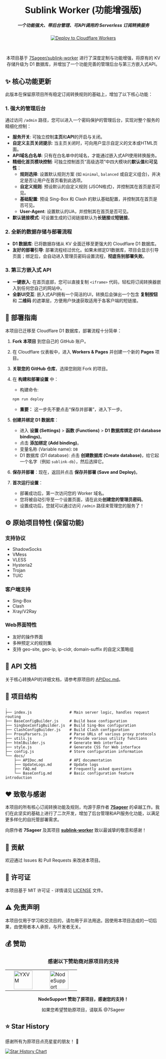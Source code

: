 <div align="center">
  <h1><b>Sublink Worker (功能增强版)</b></h1>
  <h5><i>一个功能强大、带后台管理、可API调用的 Serverless 订阅转换服务</i></h5>
  
  <p>
    <a href="https://dash.cloudflare.com/?to=/:account/workers-and-pages/create">
      <img src="https://deploy.workers.cloudflare.com/button" alt="Deploy to Cloudflare Workers"/>
    </a>
  </p>
  
  <br>
  <p>本项目基于 <a href="https://github.com/7Sageer/sublink-worker">7Sageer/sublink-worker</a> 进行了深度定制与功能增强，将原有的 KV 存储升级为 D1 数据库，并增加了一个功能完善的管理后台与第三方嵌入式API。</p>

</div>

## ✨ 核心功能更新

此版本在保留原项目所有稳定订阅转换规则的基础上，增加了以下核心功能：

### 1. 强大的管理后台
通过访问 `/admin` 路径，您可以进入一个密码保护的管理后台，实现对整个服务的精细化控制：
- **服务开关**: 可独立控制**主页**和**API**的开启与关闭。
- **自定义主页关闭提示**: 当主页关闭时，可向用户显示自定义的文本或HTML页面。
- **API域名白名单**: 只有在白名单中的域名，才能通过嵌入式API使用转换服务。
- **精细化首页模块控制**: 可独立控制首页“高级选项”中四大模块的**默认值**和**可见性**：
    - **规则选择**: 设置默认规则方案 (如 `minimal`, `balanced` 或自定义组合)，并决定是否让用户在首页看到此选项。
    - **自定义规则**: 预设默认的自定义规则 (JSON格式)，并控制其在首页是否可见。
    - **基础配置**: 预设 Sing-Box 和 Clash 的默认基础配置，并控制其在首页是否可见。
    - **User-Agent**: 设置默认的UA，并控制其在首页是否可见。
- **默认链接模式**: 可设置生成的订阅链接默认为**长链接**或**短链接**。

### 2. 全新的数据存储与部署流程
- **D1 数据库**: 已将数据存储从 KV 全面迁移至更强大的 Cloudflare D1 数据库。
- **友好的部署引导**: 部署流程经过优化。如果未绑定D1数据库，项目会显示引导页面；绑定后，会自动进入管理员密码设置流程，**彻底告别部署失败**。

### 3. 第三方嵌入式 API
- **一键嵌入**: 在首页底部，您可以直接复制 `<iframe>` 代码，轻松将订阅转换器嵌入到任何您自己的网站中。
- **全新UI交互**: 嵌入式API拥有一个简洁的UI，转换后会弹出一个包含 **复制按钮** 和 **二维码** 的遮罩层，方便用户快速获取适用于各客户端的短链接。

## 🚀 部署指南

本项目已迁移至 Cloudflare D1 数据库，部署流程十分简单：

1.  **Fork 本项目** 到您自己的 GitHub 账户。

2.  在 Cloudflare 仪表板中，进入 **Workers & Pages** 并创建一个新的 **Pages** 项目。

3.  **关联您的 GitHub 仓库**，选择您刚刚 Fork 的项目。

4.  在 **构建和部署设置** 中：
    *   构建命令:
    ```bash
    npm run deploy
    ```
    *   **重要：** 这一步先不要点击“保存并部署”，进入下一步。

5.  **创建并绑定 D1 数据库**：
    *   进入 **设置 (Settings)** > **函数 (Functions)** > **D1 数据库绑定 (D1 database bindings)**。
    *   点击 **添加绑定 (Add binding)**。
    *   变量名称 (Variable name): `DB`
    *   D1 数据库 (D1 database): 点击 **创建数据库 (Create database)**，给它起一个名字（例如 `sublink-db`），然后选择它。

6.  **保存并部署**：现在，返回并点击 **保存并部署 (Save and Deploy)**。

7.  **首次运行设置**：
    *   部署成功后，第一次访问您的 Worker 域名。
    *   您将被自动引导至一个设置页面，请在此处**创建您的管理员密码**。
    *   设置成功后，您就可以通过访问 `/admin` 路径来管理您的服务了！

## ⚙️ 原始项目特性 (保留功能)

### 支持协议
- ShadowSocks
- VMess
- VLESS
- Hysteria2
- Trojan
- TUIC

### 客户端支持
- Sing-Box
- Clash
- Xray/V2Ray

### Web界面特性
- 友好的操作界面
- 多种预定义的规则集
- 支持 geo-site, geo-ip, ip-cidr, domain-suffix 的自定义策略组

## 📖 API 文档

关于核心转换API的详细文档，请参考原项目的 [APIDoc.md](/docs/APIDoc.md)。

## 🔧 项目结构

```
.
├── index.js                 # Main server logic, handles request routing
├── BaseConfigBuilder.js     # Build base configuration
├── SingboxConfigBuilder.js  # Build Sing-Box configuration
├── ClashConfigBuilder.js    # Build Clash configuration
├── ProxyParsers.js          # Parse URLs of various proxy protocols
├── utils.js                 # Provide various utility functions
├── htmlBuilder.js           # Generate Web interface
├── style.js                 # Generate CSS for Web interface
├── config.js                # Store configuration information
└── docs/
    ├── APIDoc.md            # API documentation
    ├── UpdateLogs.md        # Update logs
    ├── FAQ.md               # Frequently asked questions
    └── BaseConfig.md        # Basic configuration feature introduction
```

## ❤️ 致敬与感谢

本项目的所有核心订阅转换功能及规则，均源于原作者 **[7Sageer](https://github.com/7Sageer)** 的卓越工作。我们在此坚实的基础上进行了二次开发，增加了后台管理和API服务化功能，以满足更多样化的自托管部署需求。

向原作者 **7Sageer** 及其项目 **[sublink-worker](https://github.com/7Sageer/sublink-worker)** 致以最诚挚的敬意和感谢！

## 🤝 贡献

欢迎通过 Issues 和 Pull Requests 来改进本项目。

## 📄 许可证

本项目基于 MIT 许可证 - 详情请见 [LICENSE](LICENSE) 文件。

## ⚠️ 免责声明

本项目仅用于学习和交流目的，请勿用于非法用途。因使用本项目造成的一切后果，由使用者本人承担，与开发者无关。

## 💰 赞助

<div align="center">
  <h3>感谢以下赞助商对原项目的支持</h3>
<table border="0">
  <tr>
    <td>
      <a href="https://yxvm.com/" target="_blank" title="YXVM">
        <img src="https://image.779477.xyz/yxvm.png" alt="YXVM" height="60" hspace="20"/>
      </a>
    </td>
    <td>
      <a href="https://github.com/NodeSeekDev/NodeSupport" target="_blank" title="NodeSupport">
        <img src="https://image.779477.xyz/ns.png" alt="NodeSupport" height="60" hspace="20"/>
      </a>
    </td>
  </tr>
</table>
  <p><b>NodeSupport 赞助了原项目，感谢您的支持！</b></p>
  <p>如果您希望赞助原项目，请联系 <a href="https://github.com/7Sageer" style="text-decoration: none;">@7Sageer</a></p>
</div>

## ⭐ Star History

感谢所有为原项目点亮星星的朋友！ 🌟

<a href="https://star-history.com/#7Sageer/sublink-worker&Date">
 <picture>
   <source media="(prefers-color-scheme: dark)" srcset="https://api.star-history.com/svg?repos=7Sageer/sublink-worker&type=Date&theme=dark" />
   <source media="(prefers-color-scheme: light)" srcset="https://api.star-history.com/svg?repos=7Sageer/sublink-worker&type=Date" />
   <img alt="Star History Chart" src="https://api.star-history.com/svg?repos=7Sageer/sublink-worker&type=Date" />
 </picture>
</a>
